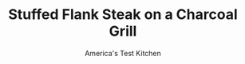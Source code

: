 ---
layout: ../../layouts/MarkdownPostLayout.astro
title: Stuffed Flank Steak on a Charcoal Grill
author: America's Test Kitchen
pubDate: 2023-03-15
description: "Stuffed flank steaks look great when sliced crosswise into pinwheels. But the flavor is typically pretty bland. Our goal was to improve its execution."
image_url: https://res.cloudinary.com/hksqkdlah/image/upload/ar_1:1,c_fill,dpr_2.0,f_auto,fl_lossy.progressive.strip_profile,g_faces:auto,q_auto:low,w_344/4324_sfs-cvr-grilledstuffedflanksteak-319597
tags: ["Main Courses","Beef","Grilling & Barbecue","Cook's Country TV"]
calories: 4216
protein: 30
carbohydrates: 10
fats: 
fiber: 1
ingredients: ["1 cup, plain bread crumbs","3/4 cup, coarsely chopped roasted red peppers","1/2 cup, extra-virgin olive oil","2 tablespoons, drained capers","1/4 cup, chopped fresh parsley leaves","2 cloves, garlic, minced","1/4 teaspoon, red pepper flakes","1 , flank steak (about 2 pounds), frozen for 20 minutes","8 ounces, thinly sliced Black Forest deli ham","8 ounces, thinly sliced Provolone deli cheese"]
serves: 10
time: ""
instructions: ["Mix bread crumbs, roasted peppers, 2 tablespoons oil, capers, parsley, garlic, red pepper flakes, and 1/2 teaspoon salt together in medium bowl.","Season steak with salt and pepper and position so that long side faces you. Butterfly steak (see photo 1). Layer ham, cheese, and seasoned crumbs over steak (photo 2). Starting with short side, roll and tie steak (photos 3 and 4). Season with salt and pepper, brush with 2 tablespoons oil, and refrigerate while heating grill. (Steak can be wrapped and refrigerated for 1 day.)","Light large chimney starter filled with charcoal briquettes (about 90 coals) and burn until covered with thin coating of ash. Empty coals into grill and spread into even layer over half of grill. Set cooking grate in place, cover, and let heat for 5 minutes.","Grill steak over fire until browned on all four sides, about 12 minutes. Move steak to cool side of grill and brush with 2 tablespoons oil. Cover grill and cook until instant-read thermometer inserted into center of steak registers 120 degrees, 20 to 30 minutes, rotating and brushing steak every 10 minutes with 1 tablespoon oil.","Transfer steak to cutting board, tent with foil, and let rest 10 minutes. Remove twine and slice steak crosswise into 1/2-inch-thick slices. Serve."]
nutrition: ["431 mg Potassium","338 mg Phosphorus","207 mg Calcium","2 mg Iron","38 mg Magnesium","575 mg Sodium","4 mg Zinc","28 g Fat","7 mg Niacin (B3)","13 g Monounsaturated","2 g Polyunsaturated","20 mg Vitamin C","97 mg Cholesterol","9 g Saturated","1 g Fiber","8 µg Folic acid","25 µg Folate (food)","1 g Sugars","34 µg Vitamin K","99 g Water","10 g Carbs","40 µg Folate equivalent (total)","30 g Protein","2 mg Vitamin E","1 µg Vitamin B12","81 µg Vitamin A","421 kcal Energy","4216 calories"]
notes: "An instant-read thermometer is a must for this recipe."
---
